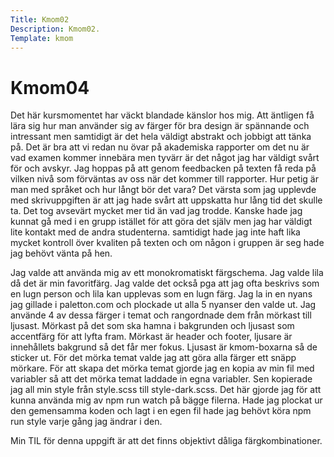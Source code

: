 ```yaml
---
Title: Kmom02
Description: Kmom02.
Template: kmom
---
```


Kmom04
==========================

Det här kursmomentet har väckt blandade känslor hos mig. Att äntligen få lära sig hur man använder sig av färger för bra design är spännande och intressant men samtidigt är det hela väldigt abstrakt och jobbigt att tänka på. Det är bra att vi redan nu övar på akademiska rapporter om det nu är vad examen kommer innebära men tyvärr är det något jag har väldigt svårt för och avskyr. Jag hoppas på att genom feedbacken på texten få reda på vilken nivå som förväntas av oss när det kommer till rapporter. Hur petig är man med språket och hur långt bör det vara? Det värsta som jag upplevde med skrivuppgiften är att jag hade svårt att uppskatta hur lång tid det skulle ta. Det tog avsevärt mycket mer tid än vad jag trodde. Kanske hade jag kunnat gå med i en grupp istället för att göra det själv men jag har väldigt lite kontakt med de andra studenterna. samtidigt hade jag inte haft lika mycket kontroll över kvaliten på texten och om någon i gruppen är seg hade jag behövt vänta på hen.

Jag valde att använda mig av ett monokromatiskt färgschema. Jag valde lila då det är min favoritfärg. Jag valde det också pga att jag ofta beskrivs som en lugn person och lila kan upplevas som en lugn färg. Jag la in en nyans jag gillade i paletton.com och plockade ut alla 5 nyanser den valde ut. Jag använde 4 av dessa färger i temat och rangordnade dem från mörkast till ljusast. Mörkast på det som ska hamna i bakgrunden och ljusast som accentfärg för att lyfta fram. Mörkast är header och footer, ljusare är innehållets bakgrund så det får mer fokus. Ljusast är kmom-boxarna så de sticker ut. För det mörka temat valde jag att göra alla färger ett snäpp mörkare. För att skapa det mörka temat gjorde jag en kopia av min fil med variabler så att det mörka temat laddade in egna variabler. Sen kopierade jag all min style från style.scss till style-dark.scss. Det här gjorde jag för att kunna använda mig av npm run watch på bägge filerna. Hade jag plockat ur den gemensamma koden och lagt i en egen fil hade jag behövt köra npm run style varje gång jag ändrar i den.

Min TIL för denna uppgift är att det finns objektivt dåliga färgkombinationer.
